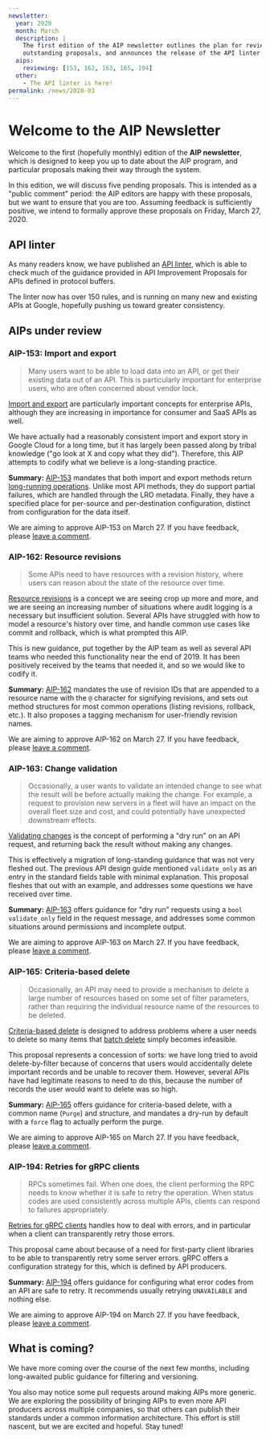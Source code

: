 ```yaml
---
newsletter:
  year: 2020
  month: March
  description: |
    The first edition of the AIP newsletter outlines the plan for reviewing
    outstanding proposals, and announces the release of the API linter.
  aips:
    reviewing: [153, 162, 163, 165, 194]
  other:
    - The API linter is here!
permalink: /news/2020-03
---
```


# Welcome to the AIP Newsletter

Welcome to the first (hopefully monthly) edition of the **AIP newsletter**,
which is designed to keep you up to date about the AIP program, and particular
proposals making their way through the system.

In this edition, we will discuss five pending proposals. This is intended as a
"public comment" period: the AIP editors are happy with these proposals, but we
want to ensure that you are too. Assuming feedback is sufficiently positive, we
intend to formally approve these proposals on Friday, March 27, 2020.

## API linter

As many readers know, we have published an [API linter][], which is able to
check much of the guidance provided in API Improvement Proposals for APIs
defined in protocol buffers.

The linter now has over 150 rules, and is running on many new and existing APIs
at Google, hopefully pushing us toward greater consistency.

[api linter]: https://github.com/api-linter

## AIPs under review

### AIP-153: Import and export

> Many users want to be able to load data into an API, or get their existing
> data out of an API. This is particularly important for enterprise users, who
> are often concerned about vendor lock.

[Import and export][aip-153] are particularly important concepts for enterprise
APIs, although they are increasing in importance for consumer and SaaS APIs as
well.

We have actually had a reasonably consistent import and export story in Google
Cloud for a long time, but it has largely been passed along by tribal knowledge
("go look at X and copy what they did"). Therefore, this AIP attempts to codify
what we believe is a long-standing practice.

**Summary:** [AIP-153][] mandates that both import and export methods return
[long-running operations][aip-151]. Unlike most API methods, they do support
partial failures, which are handled through the LRO metadata. Finally, they
have a specified place for per-source and per-destination configuration,
distinct from configuration for the data itself.

We are aiming to approve AIP-153 on March 27. If you have feedback, please
[leave a comment](https://github.com/googleapis/aip/pull/422).

[aip-151]: ../aip/0151.md
[aip-153]: ../aip/0153.md

### AIP-162: Resource revisions

> Some APIs need to have resources with a revision history, where users can
> reason about the state of the resource over time.

[Resource revisions][aip-162] is a concept we are seeing crop up more and more,
and we are seeing an increasing number of situations where audit logging is a
necessary but insufficient solution. Several APIs have struggled with how to
model a resource's history over time, and handle common use cases like commit
and rollback, which is what prompted this AIP.

This is new guidance, put together by the AIP team as well as several API teams
who needed this functionality near the end of 2019. It has been positively
received by the teams that needed it, and so we would like to codify it.

**Summary:** [AIP-162][] mandates the use of revision IDs that are appended to
a resource name with the `@` character for signifying revisions, and sets out
method structures for most common operations (listing revisions, rollback,
etc.). It also proposes a tagging mechanism for user-friendly revision names.

We are aiming to approve AIP-162 on March 27. If you have feedback, please
[leave a comment]().

[aip-162]: ../aip/0162.md

### AIP-163: Change validation

> Occasionally, a user wants to validate an intended change to see what the
> result will be before actually making the change. For example, a request to
> provision new servers in a fleet will have an impact on the overall fleet
> size and cost, and could potentially have unexpected downstream effects.

[Validating changes][aip-163] is the concept of performing a "dry run" on an
API request, and returning back the result without making any changes.

This is effectively a migration of long-standing guidance that was not very
fleshed out. The previous API design guide mentioned `validate_only` as an
entry in the standard fields table with minimal explanation. This proposal
fleshes that out with an example, and addresses some questions we have received
over time.

**Summary:** [AIP-163][] offers guidance for "dry run" requests using a
`bool validate_only` field in the request message, and addresses some common
situations around permissions and incomplete output.

We are aiming to approve AIP-163 on March 27. If you have feedback, please
[leave a comment]().

[aip-163]: ../aip/0163.md

### AIP-165: Criteria-based delete

> Occasionally, an API may need to provide a mechanism to delete a large number
> of resources based on some set of filter parameters, rather than requiring
> the individual resource name of the resources to be deleted.

[Criteria-based delete][aip-165] is designed to address problems where a user
needs to delete so many items that [batch delete][aip-235] simply becomes
infeasible.

This proposal represents a concession of sorts: we have long tried to avoid
delete-by-filter because of concerns that users would accidentally delete
important records and be unable to recover them. However, several APIs have had
legitimate reasons to need to do this, because the number of records the user
would want to delete was so high.

**Summary:** [AIP-165][] offers guidance for criteria-based delete, with a
common name (`Purge`) and structure, and mandates a dry-run by default with a
`force` flag to actually perform the purge.

We are aiming to approve AIP-165 on March 27. If you have feedback, please
[leave a comment]().

[aip-165]: ../aip/0165.md
[aip-235]: ../aip/0235.md

### AIP-194: Retries for gRPC clients

> RPCs sometimes fail. When one does, the client performing the RPC needs to
> know whether it is safe to retry the operation. When status codes are used
> consistently across multiple APIs, clients can respond to failures
> appropriately.

[Retries for gRPC clients][aip-194] handles how to deal with errors, and in
particular when a client can transparently retry those errors.

This proposal came about because of a need for first-party client libraries to
be able to transparently retry some server errors. gRPC offers a configuration
strategy for this, which is defined by API producers.

**Summary:** [AIP-194][] offers guidance for configuring what error codes from
an API are safe to retry. It recommends usually retrying `UNAVAILABLE` and
nothing else.

We are aiming to approve AIP-194 on March 27. If you have feedback, please
[leave a comment]().

## What is coming?

We have more coming over the course of the next few months, including
long-awaited public guidance for filtering and versioning.

You also may notice some pull requests around making AIPs more generic. We are
exploring the possibility of bringing AIPs to even more API producers across
multiple companies, so that others can publish their standards under a common
information architecture. This effort is still nascent, but we are excited and
hopeful. Stay tuned!

[aip-194]: ../aip/0194.md
